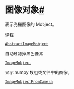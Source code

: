 # 图像对象[#](#module-manim.mobject.types.image_mobject "此标题的固定链接")

表示光栅图像的 Mobject。

课程

[`AbstractImageMobject`](manim.mobject.types.image_mobject.AbstractImageMobject.html#manim.mobject.types.image_mobject.AbstractImageMobject "manim.mobject.types.image_mobject.AbstractImageMobject")

自动过滤掉黑色像素

[`ImageMobject`](manim.mobject.types.image_mobject.ImageMobject.html#manim.mobject.types.image_mobject.ImageMobject "manim.mobject.types.image_mobject.ImageMobject")

显示 numpy 数组或文件中的图像。

[`ImageMobjectFromCamera`](manim.mobject.types.image_mobject.ImageMobjectFromCamera.html#manim.mobject.types.image_mobject.ImageMobjectFromCamera "manim.mobject.types.image_mobject.ImageMobjectFromCamera")
